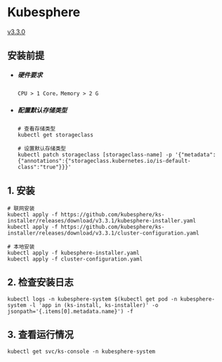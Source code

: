 # Kubesphere

[v3.3.0](https://github.com/kubesphere/ks-installer/tree/v3.3.0)

## 安装前提

- ##### 硬件要求

  ```text
  CPU > 1 Core，Memory > 2 G
  ```

- ##### 配置默认存储类型

  ```shell
  # 查看存储类型
  kubectl get storageclass
  
  # 设置默认存储类型
  kubectl patch storageclass [storageclass-name] -p '{"metadata":{"annotations":{"storageclass.kubernetes.io/is-default-class":"true"}}}'
  ```

## 1. 安装

```shell
# 联网安装
kubectl apply -f https://github.com/kubesphere/ks-installer/releases/download/v3.3.1/kubesphere-installer.yaml
kubectl apply -f https://github.com/kubesphere/ks-installer/releases/download/v3.3.1/cluster-configuration.yaml
```

```shell
# 本地安装
kubectl apply -f kubesphere-installer.yaml
kubectl apply -f cluster-configuration.yaml
```

## 2. 检查安装日志

```shell
kubectl logs -n kubesphere-system $(kubectl get pod -n kubesphere-system -l 'app in (ks-install, ks-installer)' -o jsonpath='{.items[0].metadata.name}') -f
```

## 3. 查看运行情况

```shell
kubectl get svc/ks-console -n kubesphere-system
```
